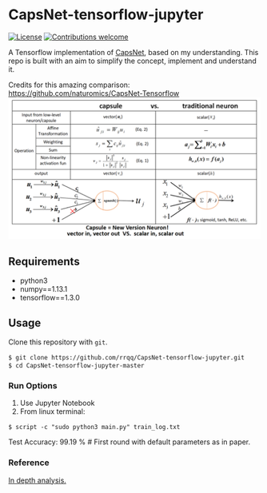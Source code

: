 # CapsNet-tensorflow-jupyter

[![License](https://img.shields.io/badge/license-Apache%202.0-blue.svg?style=plastic)](https://opensource.org/licenses/Apache-2.0) [![Contributions welcome](https://img.shields.io/badge/contributions-welcome-brightgreen.svg?style=plastic)](CONTRIBUTING.md)

A Tensorflow implementation of [CapsNet](https://arxiv.org/abs/1710.09829), based on my understanding. This repo is built with an aim to simplify the concept, implement and understand it.

Credits for this amazing comparison: <https://github.com/naturomics/CapsNet-Tensorflow> ![capsVSneuron](capsuleVSneuron.png)

## Requirements

- python3
- numpy==1.13.1
- tensorflow==1.3.0

## Usage

Clone this repository with `git`.

```
$ git clone https://github.com/rrqq/CapsNet-tensorflow-jupyter.git
$ cd CapsNet-tensorflow-jupyter-master
```

### Run Options

1. Use Jupyter Notebook
2. From linux terminal:

  ```
  $ script -c "sudo python3 main.py" train_log.txt
  ```

Test Accuracy: 99.19 % # First round with default parameters as in paper.

### Reference

[In depth analysis.](https://github.com/naturomics/CapsNet-Tensorflow)
